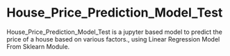 # House_Price_Prediction_Model_Test
House_Price_Prediction_Model_Test is a jupyter based model to predict the price of a house based on various factors., using Linear Regression Model From Sklearn Module.
